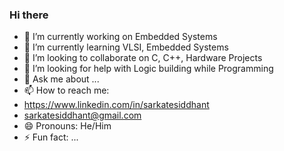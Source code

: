 ### Hi there
- 🔭 I’m currently working on Embedded Systems
- 🌱 I’m currently learning VLSI, Embedded Systems
- 👯 I’m looking to collaborate on C, C++, Hardware Projects
- 🤔 I’m looking for help with Logic building while Programming
- 💬 Ask me about ...
- 📫 How to reach me: 
-   https://www.linkedin.com/in/sarkatesiddhant
-   sarkatesiddhant@gmail.com
- 😄 Pronouns: He/Him
- ⚡ Fun fact: ...
